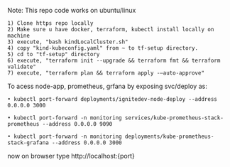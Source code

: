 Note: This repo code works on ubuntu/linux

    1) Clone https repo locally 
    2) Make sure u have docker, terraform, kubectl install locally on machine
    3) execute, "bash kindLocalCluster.sh" 
    4) copy "kind-kubeconfig.yaml" from ~ to tf-setup directory. 
    5) cd to "tf-setup" directory
    6) execute, "terraform init --upgrade && terraform fmt && terraform validate"
    7) execute, "terraform plan && terraform apply -–auto-approve"

To acess node-app, prometheus, grfana by exposing svc/deploy as:

    • kubectl port-forward deployments/ignitedev-node-deploy --address 0.0.0.0 3000
      
    • kubectl port-forward -n monitoring services/kube-prometheus-stack-prometheus --address 0.0.0.0 9090
      
    • kubectl port-forward -n monitoring deployments/kube-prometheus-stack-grafana --address 0.0.0.0 3000

now on browser type http://localhost:{port}
